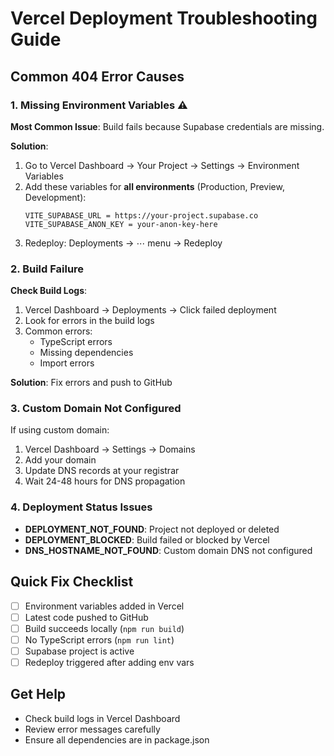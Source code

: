 # Vercel Deployment Troubleshooting Guide

## Common 404 Error Causes

### 1. Missing Environment Variables ⚠️
**Most Common Issue**: Build fails because Supabase credentials are missing.

**Solution**:
1. Go to Vercel Dashboard → Your Project → Settings → Environment Variables
2. Add these variables for **all environments** (Production, Preview, Development):
   ```
   VITE_SUPABASE_URL = https://your-project.supabase.co
   VITE_SUPABASE_ANON_KEY = your-anon-key-here
   ```
3. Redeploy: Deployments → ⋯ menu → Redeploy

### 2. Build Failure
**Check Build Logs**:
1. Vercel Dashboard → Deployments → Click failed deployment
2. Look for errors in the build logs
3. Common errors:
   - TypeScript errors
   - Missing dependencies
   - Import errors

**Solution**: Fix errors and push to GitHub

### 3. Custom Domain Not Configured
If using custom domain:
1. Vercel Dashboard → Settings → Domains
2. Add your domain
3. Update DNS records at your registrar
4. Wait 24-48 hours for DNS propagation

### 4. Deployment Status Issues
- **DEPLOYMENT_NOT_FOUND**: Project not deployed or deleted
- **DEPLOYMENT_BLOCKED**: Build failed or blocked by Vercel
- **DNS_HOSTNAME_NOT_FOUND**: Custom domain DNS not configured

## Quick Fix Checklist

- [ ] Environment variables added in Vercel
- [ ] Latest code pushed to GitHub
- [ ] Build succeeds locally (`npm run build`)
- [ ] No TypeScript errors (`npm run lint`)
- [ ] Supabase project is active
- [ ] Redeploy triggered after adding env vars

## Get Help
- Check build logs in Vercel Dashboard
- Review error messages carefully
- Ensure all dependencies are in package.json
